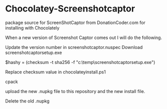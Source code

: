 # Chocolatey-Screenshotcaptor
package source for ScreenShotCaptor from DonationCoder.com for installing with Chocolately

When a new version of Screenshot Captor comes out I will do the following.

Update the version number in screenshotcaptor.nuspec
Download screenshotcaptorsetup.exe

$hashy = (checksum -t sha256 -f "c:\temp\screenshotcaptorsetup.exe")

Replace checksum value in chocolateyinstall.ps1

cpack

upload the new .nupkg file to this repository and the new install file.

Delete the old .nupkg
